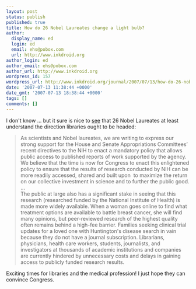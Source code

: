 ```yaml
---
layout: post
status: publish
published: true
title: How do 26 Nobel Laureates change a light bulb?
author:
  display_name: ed
  login: ed
  email: ehs@pobox.com
  url: http://www.inkdroid.org
author_login: ed
author_email: ehs@pobox.com
author_url: http://www.inkdroid.org
wordpress_id: 157
wordpress_url: http://www.inkdroid.org/journal/2007/07/13/how-do-26-nobel-laureates-change-a-light-bulb/
date: '2007-07-13 11:38:44 +0000'
date_gmt: '2007-07-13 18:38:44 +0000'
tags: []
comments: []
---
```


<p>I don't know ... but it sure is nice to <a href="https://arl.org/lists/sparc-oaforum/Message/3858.html">see</a> that 26 Nobel Laureates at least understand the direction libraries ought to be headed:</p>
<blockquote><p>As scientists and Nobel laureates, we are writing to express our strong support for the House and Senate Appropriations Committees’ recent directives to the NIH to enact a mandatory policy that allows public access to published reports of work supported by the agency. We believe that the time is now for Congress to enact this enlightened policy to ensure that the results of research conducted by NIH can be more readily accessed, shared and built upon ­ to maximize the return on our collective investment in science and to further the public good.<br />
...<br />
The public at large also has a significant stake in seeing that this research (researched funded by the National Institute of Health) is made more widely available. When a woman goes online to find what treatment options are available to battle breast cancer, she will find many opinions, but peer-reviewed research of the highest quality often remains behind a high-fee barrier. Families seeking clinical trial updates for a loved one with Huntington's disease search in vain because they do not have a journal subscription. Librarians, physicians, health care workers, students, journalists, and investigators at thousands of academic institutions and companies are currently hindered by unnecessary costs and delays in gaining access to publicly funded research results.</p></blockquote>
<p>Exciting times for libraries and the medical profession! I just hope they can convince Congress.</p>
